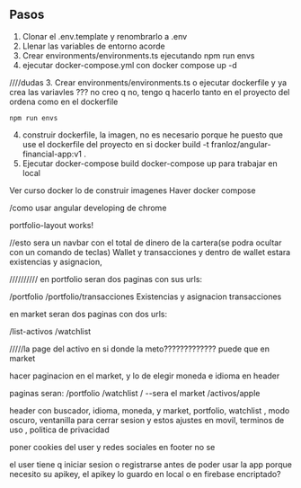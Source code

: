 
## Pasos

1. Clonar el .env.template y renombrarlo a .env
2. Llenar las variables de entorno acorde
3. Crear environments/environments.ts ejecutando npm run envs
4. ejecutar docker-compose.yml con docker compose up -d







////dudas
3. Crear environments/environments.ts o ejecutar dockerfile y ya crea las variavles ??? no creo q no, tengo q hacerlo tanto en el proyecto del ordena como en el dockerfile

```
npm run envs
```

4. construir dockerfile, la imagen, no es necesario porque he puesto que use el dockerfile del proyecto en si
    docker build -t franloz/angular-financial-app:v1 .
5. Ejecutar docker-compose build
            docker-compose up
    para trabajar en local

Ver curso docker lo de construir imagenes
Haver docker compose

/como usar angular developing de chrome


<p>portfolio-layout works!</p>
//esto sera un navbar con el total de dinero de la cartera(se podra ocultar con un comando de teclas) Wallet y transacciones y dentro de wallet estara existencias y asignacion,

//////////
en portfolio seran dos paginas con sus urls:

/portfolio                               /portfolio/transacciones
Existencias y asignacion                 transacciones



en market seran dos paginas con dos urls:

/list-activos                                 /watchlist



/////la page del activo en si donde la meto????????????? puede que en market

hacer paginacion en el market, y lo de elegir moneda e idioma en header

paginas seran:
/portfolio
/watchlist
/   --sera el market
/activos/apple


header con buscador, idioma, moneda, y market, portfolio, watchlist , modo oscuro, ventanilla para cerrar sesion y estos ajustes en movil, terminos de uso , politica de privacidad

poner cookies del user y redes sociales en footer no se




el user tiene q iniciar sesion o registrarse antes de poder usar la app porque necesito su apikey, el apikey lo guardo en local o en firebase encriptado?
